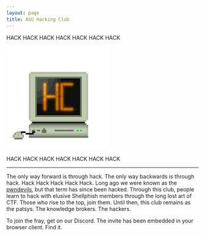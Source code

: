 ```yaml
---
layout: page
title: ASU Hacking Club
---
```


HACK HACK HACK HACK HACK HACK HACK

![](./files/images/asuhc.png)

HACK HACK HACK HACK HACK HACK HACK

---

The only way forward is through hack. The only way backwards is through hack. Hack Hack Hack Hack Hack. Long ago we were known as the [pwndevils](https://pwndevils.com), but that term has since been hacked. Through this club, people learn to hack with elusive Shellphish members through the long lost art of CTF. Those who rise to the top, join them. Until then, this club remains as the patsys. The knowledge brokers. The hackers.

To join the fray, get on our Discord. The invite has been embedded in your browser client. Find it.
